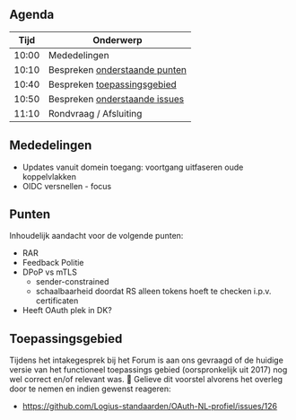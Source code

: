 ## Agenda

| Tijd  | Onderwerp                                     |
| ----- | --------------------------------------------- |
| 10:00 | Mededelingen                                  |
| 10:10 | Bespreken [onderstaande punten](#punten)      |
| 10:40 | Bespreken [toepassingsgebied](#toepassingsgebied)|
| 10:50 | Bespreken [onderstaande issues](#onderwerpen) |
| 11:10 | Rondvraag / Afsluiting                        |

## Mededelingen

- Updates vanuit domein toegang: voortgang uitfaseren oude koppelvlakken 
- OIDC versnellen - focus

## Punten

Inhoudelijk aandacht voor de volgende punten:
- RAR
- Feedback Politie
- DPoP vs mTLS
  - sender-constrained
  - schaalbaarheid doordat RS alleen tokens hoeft te checken i.p.v. certificaten
- Heeft OAuth plek in DK?

## Toepassingsgebied

Tijdens het intakegesprek bij het Forum is aan ons gevraagd of de huidige versie van het functioneel toepassings gebied (oorspronkelijk uit 2017) nog wel correct en/of relevant was.
:pushpin: Gelieve dit voorstel alvorens het overleg door te nemen en indien gewenst reageren:
- https://github.com/Logius-standaarden/OAuth-NL-profiel/issues/126
